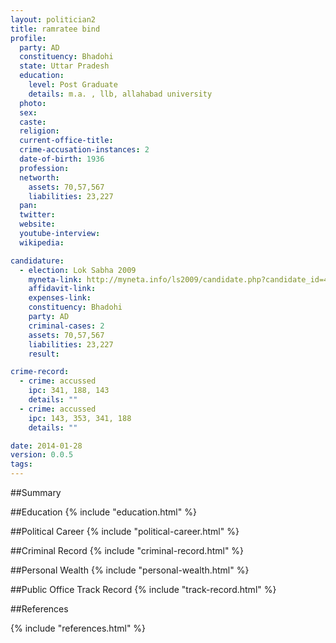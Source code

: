 ```yaml
---
layout: politician2
title: ramratee bind
profile: 
  party: AD
  constituency: Bhadohi
  state: Uttar Pradesh
  education: 
    level: Post Graduate
    details: m.a. , llb, allahabad university
  photo: 
  sex: 
  caste: 
  religion: 
  current-office-title: 
  crime-accusation-instances: 2
  date-of-birth: 1936
  profession: 
  networth: 
    assets: 70,57,567
    liabilities: 23,227
  pan: 
  twitter: 
  website: 
  youtube-interview: 
  wikipedia: 

candidature: 
  - election: Lok Sabha 2009
    myneta-link: http://myneta.info/ls2009/candidate.php?candidate_id=4155
    affidavit-link: 
    expenses-link: 
    constituency: Bhadohi 
    party: AD
    criminal-cases: 2
    assets: 70,57,567
    liabilities: 23,227
    result:  

crime-record: 
  - crime: accussed
    ipc: 341, 188, 143
    details: "" 
  - crime: accussed
    ipc: 143, 353, 341, 188
    details: "" 

date: 2014-01-28
version: 0.0.5
tags: 
---
```

##Summary


##Education
{% include "education.html" %}


##Political Career
{% include "political-career.html" %}


##Criminal Record
{% include "criminal-record.html" %}


##Personal Wealth
{% include "personal-wealth.html" %}


##Public Office Track Record
{% include "track-record.html" %}


##References


{% include "references.html" %}